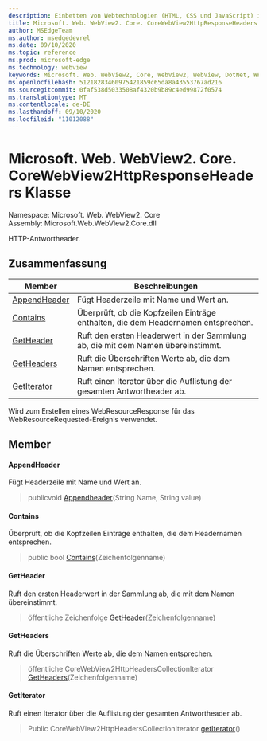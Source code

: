 ```yaml
---
description: Einbetten von Webtechnologien (HTML, CSS und JavaScript) in ihre systemeigenen Anwendungen mit dem Microsoft Edge WebView2-Steuerelement
title: Microsoft. Web. WebView2. Core. CoreWebView2HttpResponseHeaders
author: MSEdgeTeam
ms.author: msedgedevrel
ms.date: 09/10/2020
ms.topic: reference
ms.prod: microsoft-edge
ms.technology: webview
keywords: Microsoft. Web. WebView2, Core, WebView2, WebView, DotNet, WPF, WinForms, APP, Edge, CoreWebView2, CoreWebView2Controller, Browser Control, Edge HTML, Microsoft. Web. WebView2. Core. CoreWebView2HttpResponseHeaders
ms.openlocfilehash: 51218283460975421859c65da8a43553767ad216
ms.sourcegitcommit: 0faf538d5033508af4320b9b89c4ed99872f0574
ms.translationtype: MT
ms.contentlocale: de-DE
ms.lasthandoff: 09/10/2020
ms.locfileid: "11012088"
---
```

# Microsoft. Web. WebView2. Core. CoreWebView2HttpResponseHeaders Klasse 

Namespace: Microsoft. Web. WebView2. Core \
Assembly: Microsoft.Web.WebView2.Core.dll

HTTP-Antwortheader.

## Zusammenfassung

 Member                        | Beschreibungen
--------------------------------|---------------------------------------------
[AppendHeader](#appendheader) | Fügt Headerzeile mit Name und Wert an.
[Contains](#contains) | Überprüft, ob die Kopfzeilen Einträge enthalten, die dem Headernamen entsprechen.
[GetHeader](#getheader) | Ruft den ersten Headerwert in der Sammlung ab, die mit dem Namen übereinstimmt.
[GetHeaders](#getheaders) | Ruft die Überschriften Werte ab, die dem Namen entsprechen.
[GetIterator](#getiterator) | Ruft einen Iterator über die Auflistung der gesamten Antwortheader ab.

Wird zum Erstellen eines WebResourceResponse für das WebResourceRequested-Ereignis verwendet.

## Member

#### AppendHeader 

Fügt Headerzeile mit Name und Wert an.

> publicvoid [Appendheader](#appendheader)(String Name, String value)

#### Contains 

Überprüft, ob die Kopfzeilen Einträge enthalten, die dem Headernamen entsprechen.

> public bool [Contains](#contains)(Zeichenfolgenname)

#### GetHeader 

Ruft den ersten Headerwert in der Sammlung ab, die mit dem Namen übereinstimmt.

> öffentliche Zeichenfolge [GetHeader](#getheader)(Zeichenfolgenname)

#### GetHeaders 

Ruft die Überschriften Werte ab, die dem Namen entsprechen.

> öffentliche CoreWebView2HttpHeadersCollectionIterator [GetHeaders](#getheaders)(Zeichenfolgenname)

#### GetIterator 

Ruft einen Iterator über die Auflistung der gesamten Antwortheader ab.

> Public CoreWebView2HttpHeadersCollectionIterator [getIterator](#getiterator)()

